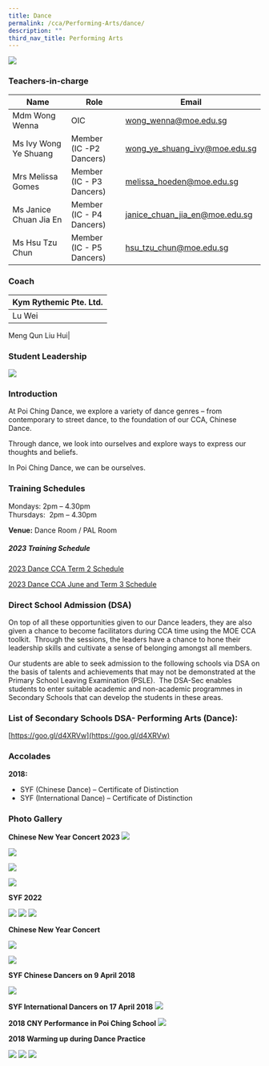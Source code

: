 ```yaml
---
title: Dance
permalink: /cca/Performing-Arts/dance/
description: ""
third_nav_title: Performing Arts
---
```

![](/images/2018-Dance-Leaders_FY.jpg)

### Teachers-in-charge



|Name | Role | Email |
| -------- | -------- | -------- |
| Mdm Wong Wenna     | OIC |  wong_wenna@moe.edu.sg |
| Ms Ivy Wong Ye Shuang      | Member <br>(IC -P2 Dancers)    | wong_ye_shuang_ivy@moe.edu.sg |
|  Mrs Melissa Gomes     | Member <br>(IC - P3 Dancers) | melissa_hoeden@moe.edu.sg |
|  Ms Janice Chuan Jia En     | Member <br>(IC - P4 Dancers)   | janice_chuan_jia_en@moe.edu.sg | 
Ms Hsu Tzu Chun  | Member <br>(IC - P5 Dancers)   | hsu_tzu_chun@moe.edu.sg |

### Coach

| Kym Rythemic Pte. Ltd. | 
| ------ |
| Lu Wei
Meng Qun
Liu Hui|


### Student Leadership

![](/images/Dance%20CCA%20Leaders.png) 


### Introduction

At Poi Ching Dance, we explore a variety of dance genres – from contemporary to street dance, to the foundation of our CCA, Chinese Dance.

Through dance, we look into ourselves and explore ways to express our thoughts and beliefs.

In Poi Ching Dance, we can be ourselves.


### Training Schedules


Mondays: 2pm – 4.30pm <br>
Thursdays:&nbsp; 2pm – 4.30pm <br>

**Venue:**
Dance Room / PAL Room



##### **2023 Training Schedule**

[2023 Dance CCA Term 2 Schedule]()

[2023 Dance CCA June and Term 3 Schedule]()




### Direct School Admission (DSA)

On top of all these opportunities given to our Dance leaders, they are also given a chance to become facilitators during CCA time using the MOE CCA toolkit.&nbsp; Through the sessions, the leaders have a chance to hone their leadership skills and cultivate a sense of belonging amongst all members.

Our students are able to seek admission to the following schools via DSA on the basis of talents and achievements that may not be demonstrated at the Primary School Leaving Examination (PSLE).&nbsp; The DSA-Sec enables students to enter suitable academic and non-academic programmes in Secondary Schools that can develop the students in these areas.&nbsp;

### List of Secondary Schools DSA- Performing Arts (Dance):

[https://goo.gl/d4XRVw](https://goo.gl/d4XRVw)

### Accolades

**2018:**

*   SYF (Chinese Dance) – Certificate of Distinction
*   SYF (International Dance) – Certificate of Distinction

### Photo Gallery
**Chinese New Year Concert 2023**
![](/images/ch%20dance%20CNY%201.jpg)

![](/images/ch%20dance%20CNY2.jpg)

![](/images/ch%20dance%20CNY%203.jpg)

![](/images/ch%20dance%20cny%204.jpg)


**SYF 2022**

![](/images/SYF-2022-Chinese-Dance-A-768x432.jpg)
![](/images/SYF-2022-Chinese-Dance-B-768x432.jpg)
![](/images/SYF-2022-International-Dance-768x576.jpg)

**Chinese New Year Concert**

![](/images/CD2021.png)



![](/images/dance1.jpg)

**SYF Chinese Dancers on 9 April 2018**

![](/images/dance2.jpg)

**SYF International Dancers on 17 April 2018**
![](/images/ch_2.jpg)

**2018 CNY Performance in Poi Ching School**
![](/images/ch_3.jpg)

**2018&nbsp;Warming up during Dance Practice**

![](/images/ch4.jpg)
![](/images/ch5.jpg)
![](/images/ch6.jpg)